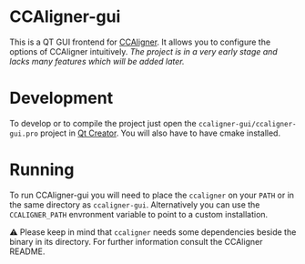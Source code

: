 # CCAligner-gui

This is a QT GUI frontend for [CCAligner](https://github.com/saurabhshri/CCAligner). It allows you to configure the options of CCAligner intuitively. *The project is in a very early stage and lacks many features which will be added later.*

# Development

To develop or to compile the project just open the `ccaligner-gui/ccaligner-gui.pro` project in [Qt Creator](https://www.qt.io/download). You will also have to have cmake installed.

# Running

To run CCAligner-gui you will need to place the `ccaligner` on your `PATH` or in the same directory as `ccaligner-gui`. Alternatively you can use the `CCALIGNER_PATH` envronment variable to point to a custom installation.

:warning: Please keep in mind that `ccaligner` needs some dependencies beside the binary in its directory. For further information consult the CCAligner README.
